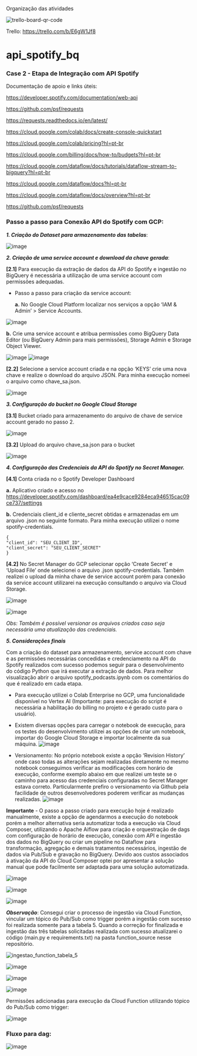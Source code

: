 Organização das atividades

![trello-board-qr-code](https://github.com/user-attachments/assets/85436430-b9bd-4ed9-8b2f-50c171752c0e)

Trello: https://trello.com/b/E6gW1Jf8 

# api_spotify_bq
### Case 2 - Etapa de Integração com API Spotify

Documentação de apoio e links úteis: 

https://developer.spotify.com/documentation/web-api 

https://github.com/psf/requests

https://requests.readthedocs.io/en/latest/

https://cloud.google.com/colab/docs/create-console-quickstart

https://cloud.google.com/colab/pricing?hl=pt-br

https://cloud.google.com/billing/docs/how-to/budgets?hl=pt-br

https://cloud.google.com/dataflow/docs/tutorials/dataflow-stream-to-bigquery?hl=pt-br 

https://cloud.google.com/dataflow/docs?hl=pt-br

https://cloud.google.com/dataflow/docs/overview?hl=pt-br

https://github.com/psf/requests 


### Passo a passo para Conexão API do Spotify com GCP:

**_1. Criação do Dataset para armazenamento das tabelas_**:


![image](https://github.com/user-attachments/assets/8e710469-f056-4feb-a607-d3909bc8256a)

**_2. Criação de uma service account e download da chave gerada_**:

  **[2.1]**  Para execução da extração de dados da API do Spotify e ingestão no BigQuery é necessária a utilização de uma service account com permissões adequadas.
   
- Passo a passo para criação da service account:
    	
   **a.** No Google Cloud Platform localizar nos serviços a opção ‘IAM & Admin’ > Service Accounts.

	 
![image](https://github.com/user-attachments/assets/b072fa81-0f2e-4ef7-bfff-3ed63852f49b) 



**b.** Crie uma service account e atribua permissões como  BigQuery Data Editor (ou BigQuery Admin para mais permissões), Storage Admin e Storage Object Viewer.

![image](https://github.com/user-attachments/assets/73540af3-9548-4dfa-b2ec-3d412eac1009)
![image](https://github.com/user-attachments/assets/ddfe5b6d-c0ae-4d77-93ea-2d2c5ba5bd48)


**[2.2]** Selecione a service account criada e na opção ‘KEYS’ crie uma nova chave e realize o download do arquivo JSON. Para minha execução nomeei o arquivo como chave_sa.json.

  
![image](https://github.com/user-attachments/assets/e2cadc0b-7ef9-4548-8e7a-5fecaace26ad)


**_3. Configuração do bucket no Google Cloud Storage_**

**[3.1]**  Bucket criado para armazenamento do arquivo de chave de service account gerado no passo 2.


![image](https://github.com/user-attachments/assets/4d39ed4b-f465-42f0-8e7b-4860ddccb7a8)


**[3.2]** Upload do arquivo chave_sa.json para o bucket


![image](https://github.com/user-attachments/assets/43e2dccf-837d-4b25-bc27-3f5ea6242730)


**_4. Configuração das Credenciais da API do Spotify no Secret Manager._**

**[4.1]** Conta criada no o Spotify Developer Dashboard

**a.** Aplicativo criado e acesso no https://developer.spotify.com/dashboard/ea4e9cace9284eca946515cac09ce737/settings 

**b.** Credenciais client_id e cliente_secret obtidas e armazenadas em um arquivo .json no seguinte formato. Para minha execução utilizei o nome spotify-credentials.

  
```
{
"client_id": "SEU_CLIENT_ID",
"client_secret": "SEU_CLIENT_SECRET"
}
```


**[4.2]** No Secret Manager do GCP selecionar opção ‘Create Secret' e ‘Upload File’ onde selecionei o arquivo .json spotify-credentials. Também realizei o upload da minha chave de service account porém para conexão da service account utilizarei na execução consultando o arquivo via Cloud Storage.


![image](https://github.com/user-attachments/assets/247107de-8481-4417-93c4-f77cb88b4555)  
	
![image](https://github.com/user-attachments/assets/3d12d65f-ac8c-4c81-939d-fcc7344411cf)

*Obs: Também é possível versionar os arquivos criados caso seja necessária uma atualização das credenciais.*

**_5. Considerações finais_**

Com a criação do dataset para armazenamento, service account com chave e as permissões necessárias concedidas e credenciamento na API do Spotify realizados com sucesso podemos seguir para o desenvolvimento do código Python que irá executar a extração de dados. Para melhor visualização abrir o arquivo spotify_podcasts.ipynb  com os comentários do que é realizado em cada etapa.

-  Para execução utilizei o Colab Enterprise no GCP, uma funcionalidade disponível no Vertex AI (Importante: para execução do script é necessária a habilitação do billing no projeto e é gerado custo para o usuário).

-  Existem diversas opções para carregar o notebook de execução, para os testes do desenvolvimento utilizei as opções de criar um notebook, importar do Google Cloud Storage e importar localmente da sua máquina.
![image](https://github.com/user-attachments/assets/135d996e-e9e7-4660-9ade-c3f5accabddd)

-  Versionamento: No próprio notebook existe a opção ‘Revision History’ onde caso todas as alterações sejam realizadas diretamente no mesmo notebook conseguimos verificar as modificações com horário de execução, conforme exemplo abaixo em que realizei um teste se o caminho para acesso das credenciais configuradas no Secret Manager estava correto.
  Particularmente prefiro o versionamento via Github pela facilidade de outros desenvolvedores poderem verificar as mudanças realizadas.
![image](https://github.com/user-attachments/assets/8e65e464-8438-4075-a807-dab7b023ed3a)

 





**Importante** - O passo a passo criado para execução hoje é realizado manualmente, existe a opção de agendarmos a execução do notebook porém a melhor alternativa seria automatizar toda a execução via Cloud Composer, utilizando o Apache Aiflow para criação e orquestração de dags com configuração de horário de execução, conexão com API e ingestão dos dados no BigQuery ou criar um pipeline no Dataflow para transformação, agregação e demais tratamentos necessários, ingestão de dados via Pub/Sub e gravação no BigQuery. Devido aos custos associados à ativação da API do Cloud Composer optei por apresentar a solução manual que pode facilmente ser adaptada para uma solução automatizada.

![image](https://github.com/user-attachments/assets/9e14a8d5-d2aa-424c-8662-1ad0a297124b)


![image](https://github.com/user-attachments/assets/02cd43a5-3b48-4baf-baa0-684079db5037)


![image](https://github.com/user-attachments/assets/6e8b3cfb-2f5c-47fe-86d1-37bc26da0348)


_**Observação**_: Consegui criar o processo de ingestão via Cloud Function, vincular um tópico do Pub/Sub como trigger porém a ingestão com sucesso foi realizada somente para a tabela 5. Quando a correção for finalizada e ingestão das três tabelas solicitadas realizada com sucesso atualizarei o código (main.py e requirements.txt) na pasta function_source nesse repositório.

![ingestao_function_tabela_5](https://github.com/user-attachments/assets/b90b7280-6633-4371-b141-0f5f24f7e5d9)

![image](https://github.com/user-attachments/assets/c9e84be3-fce9-48e2-af42-dc2ad0c8580d)

![image](https://github.com/user-attachments/assets/beba1175-8075-496f-a3e8-4acda75b445c)

![image](https://github.com/user-attachments/assets/399705ad-8e5f-4d0a-98a0-ff994dcbceb8)

Permissões adicionadas para execução da Cloud Function utilizando tópico do Pub/Sub como trigger:

![image](https://github.com/user-attachments/assets/7afddc05-b362-45d4-9db1-8a9817f10d4e)




### Fluxo para dag:


![image](https://github.com/user-attachments/assets/aa411719-d702-4001-976a-c7696338e2cd)

